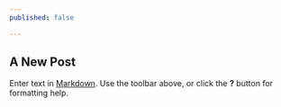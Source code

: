 ```yaml
---
published: false

---
```


## A New Post

Enter text in [Markdown](http://daringfireball.net/projects/markdown/). Use the toolbar above, or click the **?** button for formatting help.
